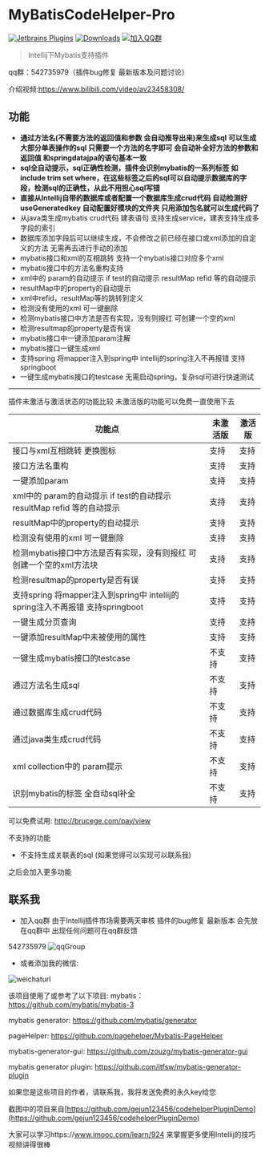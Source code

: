 # MyBatisCodeHelper-Pro

[![Jetbrains Plugins](https://img.shields.io/jetbrains/plugin/v/9837-a8translate.svg)][plugin]
[![Downloads](https://img.shields.io/jetbrains/plugin/d/9837.svg?style=flat-square)][plugin]
[![加入QQ群](https://img.shields.io/badge/chat-QQ群-46BC99.svg?style=flat-square)](//shang.qq.com/wpa/qunwpa?idkey=6bc11bfe278fa0d1d0d6292fa010b1aa8ddadbfeb70ef893083d5ab800137c1a)

> Intellij下Mybatis支持插件 

qq群：542735979（插件bug修复 最新版本及问题讨论）

介绍视频:https://www.bilibili.com/video/av23458308/

## 功能
- **通过方法名(不需要方法的返回值和参数 会自动推导出来)来生成sql 可以生成大部分单表操作的sql 只需要一个方法的名字即可 会自动补全好方法的参数和返回值 和springdatajpa的语句基本一致**
- **sql全自动提示，sql正确性检测，插件会识别mybatis的一系列标签 如 include trim set where，在这些标签之后的sql可以自动提示数据库的字段，检测sql的正确性，从此不用担心sql写错**
- **直接从Intellij自带的数据库或者配置一个数据库生成crud代码 自动检测好 useGeneratedkey 自动配置好模块的文件夹 只用添加包名就可以生成代码了**
- 从java类生成mybatis crud代码 建表语句 支持生成service，建表支持生成多字段的索引
- 数据库添加字段后可以继续生成，不会修改之前已经在接口或xml添加的自定义的方法 无需再去进行手动的添加
- mybatis接口和xml的互相跳转  支持一个mybatis接口对应多个xml
- mybatis接口中的方法名重构支持
- xml中的 param的自动提示 if test的自动提示 resultMap refid 等的自动提示
- resultMap中的property的自动提示
- xml中refid，resultMap等的跳转到定义
- 检测没有使用的xml 可一键删除
- 检测mybatis接口中方法是否有实现，没有则报红 可创建一个空的xml
- 检测resultmap的property是否有误 
- mybatis接口中一键添加param注解
- mybatis接口一键生成xml
- 支持spring 将mapper注入到spring中 intellij的spring注入不再报错 支持springboot
- 一键生成mybatis接口的testcase 无需启动spring，复杂sql可进行快速测试
-----------------------------------------------------------------------

插件未激活与激活状态的功能比较  未激活版的功能可以免费一直使用下去

功能点  |  未激活版 | 激活版
-----   | ------ | -----
接口与xml互相跳转 更换图标| 支持| 支持
接口方法名重构| 支持| 支持
一键添加param| 支持| 支持
xml中的 param的自动提示 if test的自动提示 resultMap refid 等的自动提示|支持| 支持
resultMap中的property的自动提示|支持|支持
检测没有使用的xml 可一键删除|支持|支持
检测mybatis接口中方法是否有实现，没有则报红 可创建一个空的xml方法块|支持|支持
检测resultmap的property是否有误|支持|支持
支持spring 将mapper注入到spring中 intellij的spring注入不再报错 支持springboot|支持|支持
一键生成分页查询|支持|支持
一键添加resultMap中未被使用的属性| 支持|支持
一键生成mybatis接口的testcase |不支持|支持
通过方法名生成sql | 不支持| 支持
通过数据库生成crud代码| 不支持|支持
通过java类生成crud代码|不支持|支持
xml collection中的 param提示| 不支持|支持
识别mybatis的标签 全自动sql补全| 不支持|支持

可以免费试用: http://brucege.com/pay/view


不支持的功能
- 不支持生成关联表的sql (如果觉得可以实现可以联系我)

之后会加入更多功能

## 联系我


- 加入qq群 由于Intellij插件市场需要两天审核  插件的bug修复 最新版本 会先放在qq群中 出现任何问题可在qq群反馈

542735979
![qqGroup](http://ogyxv3y5w.bkt.clouddn.com/qqgroup.png)


- 或者添加我的微信:

![weichaturl](http://ogyxv3y5w.bkt.clouddn.com/WechatIMG1.jpeg)

该项目使用了或参考了以下项目:
mybatis：https://github.com/mybatis/mybatis-3

mybatis generator: https://github.com/mybatis/generator

pageHelper: https://github.com/pagehelper/Mybatis-PageHelper

mybatis-generator-gui: https://github.com/zouzg/mybatis-generator-gui

mybatis generator plugin: https://github.com/itfsw/mybatis-generator-plugin

如果您是这些项目的作者，请联系我，我将发送免费的永久key给您

截图中的项目来自[https://github.com/gejun123456/codehelperPluginDemo](https://github.com/gejun123456/codehelperPluginDemo)


大家可以学习https://www.imooc.com/learn/924 来掌握更多使用Intellij的技巧 视频讲得很棒


[plugin]: https://plugins.jetbrains.com/plugin/9837





